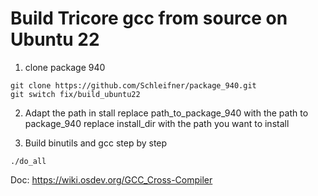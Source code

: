 # Build Tricore gcc from source on Ubuntu 22

1. clone package 940

```shell
git clone https://github.com/Schleifner/package_940.git
git switch fix/build_ubuntu22
```

2. Adapt the path in stall
   replace path_to_package_940 with the path to package_940
   replace install_dir with the path you want to install

3. Build binutils and gcc step by step

```shell
./do_all
```

Doc:
https://wiki.osdev.org/GCC_Cross-Compiler
